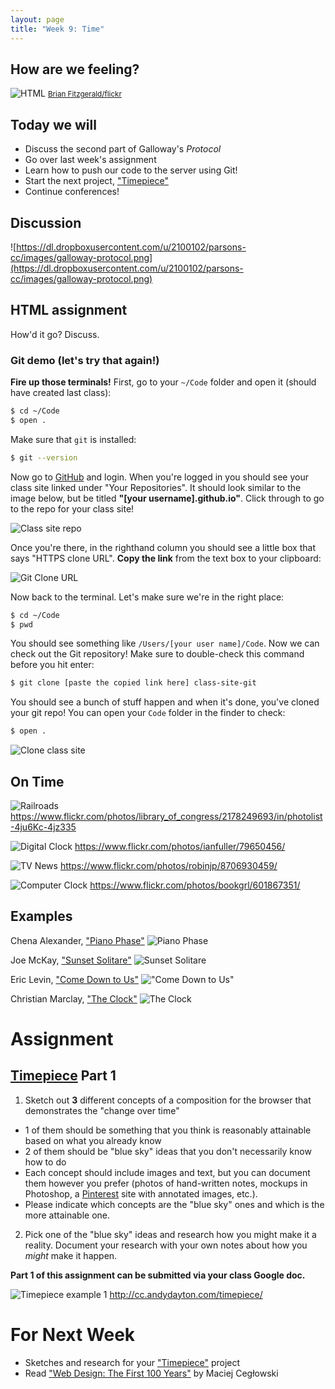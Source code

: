 ```yaml
---
layout: page
title: "Week 9: Time"
---
```


## How are we feeling?

![HTML](https://dl.dropboxusercontent.com/u/2100102/parsons-cc/images/html-tat.jpg)
<small>[Brian Fitzgerald/flickr](https://www.flickr.com/photos/brian-fitzgerald/)</small>

## Today we will
 * Discuss the second part of Galloway's _Protocol_
 * Go over last week's assignment
 * Learn how to push our code to the server using Git!
 * Start the next project, ["Timepiece"](https://github.com/parsons-cc/timepiece)
 * Continue conferences!

## Discussion

![https://dl.dropboxusercontent.com/u/2100102/parsons-cc/images/galloway-protocol.png](https://dl.dropboxusercontent.com/u/2100102/parsons-cc/images/galloway-protocol.png)

## HTML assignment

How'd it go? Discuss.

### Git demo (let's try that again!)

**Fire up those terminals!** First, go to your `~/Code` folder and open it (should have created last class):

```bash
$ cd ~/Code
$ open .
```

Make sure that `git` is installed:

```bash
$ git --version
```

Now go to [GitHub](http://github.com) and login. When you're logged in you should see your class site linked under "Your Repositories". It should look similar to the image below, but be titled **"[your username].github.io"**. Click through to go to the repo for your class site!

![Class site repo](https://dl.dropboxusercontent.com/u/2100102/parsons-cc/images/find-class-site.png)

Once you're there, in the righthand column you should see a little box that says "HTTPS clone URL". **Copy the link** from the text box to your clipboard:

![Git Clone URL](https://dl.dropboxusercontent.com/u/2100102/parsons-cc/images/git-clone.png)

Now back to the terminal. Let's make sure we're in the right place:

```bash
$ cd ~/Code
$ pwd
```

You should see something like `/Users/[your user name]/Code`. Now we can check out the Git repository! Make sure to double-check this command before you hit enter:

```bash
$ git clone [paste the copied link here] class-site-git
```

You should see a bunch of stuff happen and when it's done, you've cloned your git repo! You can open your `Code` folder in the finder to check:

```bash
$ open .
```

![Clone class site](https://dl.dropboxusercontent.com/u/2100102/parsons-cc/images/clone-class-site.mov.gif)


## On Time

![Railroads](https://c1.staticflickr.com/3/2294/2178249693_f1f6494124_o.jpg)
https://www.flickr.com/photos/library_of_congress/2178249693/in/photolist-4ju6Kc-4jz335

![Digital Clock](https://c1.staticflickr.com/1/36/79650456_754310fb09_b.jpg)
https://www.flickr.com/photos/ianfuller/79650456/

![TV News](https://c1.staticflickr.com/9/8139/8706930459_ce23127b83_b.jpg)
https://www.flickr.com/photos/robinjp/8706930459/

![Computer Clock](https://c2.staticflickr.com/2/1424/601867351_28b7eb7329_b.jpg)
https://www.flickr.com/photos/bookgrl/601867351/

## Examples

Chena Alexander, ["Piano Phase"](http://www.chenalexander.com/Piano-Phase)
![Piano Phase](https://dl.dropboxusercontent.com/u/2100102/parsons-cc/images/piano-phase.png)

Joe McKay, ["Sunset Solitare"](https://www.youtube.com/embed/DchBgy8yCd0)
![Sunset Solitare](https://dl.dropboxusercontent.com/u/2100102/parsons-cc/images/mccay-sunset-solitare.png)

Eric Levin, ["Come Down to Us"](https://www.dropbox.com/s/m1c1qr2rul5ownu/Screenshot%202015-10-30%2007.47.46.png?dl=0)
!["Come Down to Us"](https://dl.dropboxusercontent.com/u/2100102/parsons-cc/images/come-down-to-us.png)

Christian Marclay, ["The Clock"](https://www.youtube.com/embed/6cOhWtyXGXQ)
![The Clock](https://dl.dropboxusercontent.com/u/2100102/parsons-cc/images/marclay-the-clock.jpg)

# Assignment

## [Timepiece](https://github.com/parsons-cc/timepiece) Part 1

 1. Sketch out **3** different concepts of a composition for the browser that demonstrates the "change over time"
  * 1 of them should be something that you think is reasonably attainable based on what you already know
  * 2 of them should be "blue sky" ideas that you don't necessarily know how to do
  * Each concept should include images and text, but you can document them however you prefer (photos of hand-written notes, mockups in Photoshop, a [Pinterest](http://pinterest.com/) site with annotated images, etc.).
  * Please indicate which concepts are the "blue sky" ones and which is the more attainable one.
 2. Pick one of the "blue sky" ideas and research how you might make it a reality. Document your research with your own notes about how you _might_ make it happen.

**Part 1 of this assignment can be submitted via your class Google doc.**

![Timepiece example 1](https://dl.dropboxusercontent.com/u/2100102/parsons-cc/images/timepiece-example-1.png)
http://cc.andydayton.com/timepiece/


# For Next Week

 * Sketches and research for your ["Timepiece"](https://github.com/parsons-cc/timepiece) project
 * Read ["Web Design: The First 100 Years"](http://idlewords.com/talks/web_design_first_100_years.htm) by Maciej Cegłowski</li>
